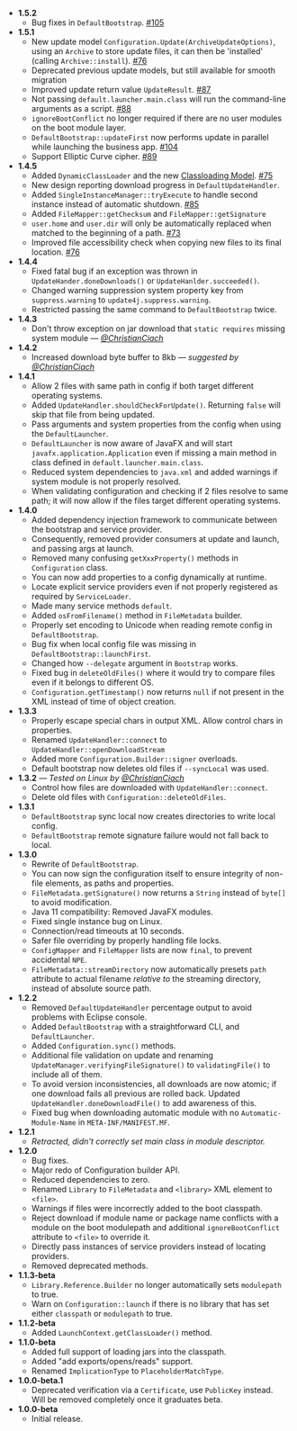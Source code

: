 * **1.5.2**
  * Bug fixes in `DefaultBootstrap`. [#105](https://github.com/update4j/update4j/issues/105)
* **1.5.1**
  * New update model `Configuration.Update(ArchiveUpdateOptions)`, using an `Archive` to store update files, it can then be 'installed' (calling `Archive::install`). [#76](https://github.com/update4j/update4j/issues/76)
  * Deprecated previous update models, but still available for smooth migration
  * Improved update return value `UpdateResult`. [#87](https://github.com/update4j/update4j/issues/87)
  * Not passing `default.launcher.main.class` will run the command-line arguments as a script. [#88](https://github.com/update4j/update4j/issues/88)
  * `ignoreBootConflict` no longer required if there are no user modules on the boot module layer.
  * `DefaultBootstrap::updateFirst` now performs update in parallel while launching the business app. [#104](https://github.com/update4j/update4j/issues/104)
  * Support Elliptic Curve cipher. [#89](https://github.com/update4j/update4j/issues/89)
* **1.4.5**
  * Added `DynamicClassLoader` and the new [Classloading Model](https://github.com/update4j/update4j/wiki/Documentation#classloading-model). [#75](https://github.com/update4j/update4j/issues/75)
  * New design reporting download progress in `DefaultUpdateHandler`.
  * Added `SingleInstanceManager::tryExecute` to handle second instance instead of automatic shutdown. [#85](https://github.com/update4j/update4j/issues/85)
  * Added `FileMapper::getChecksum` and `FileMapper::getSignature`
  * `user.home` and `user.dir` will only be automatically replaced when matched to the beginning of a path. [#73](https://github.com/update4j/update4j/issues/73)
  * Improved file accessibility check when copying new files to its final location. [#76](https://github.com/update4j/update4j/issues/76)
* **1.4.4**
  * Fixed fatal bug if an exception was thrown in `UpdateHander.doneDownloads()` or `UpdateHanlder.succeeded()`.
  * Changed warning suppression system property key from `suppress.warning` to `update4j.suppress.warning`.
  * Restricted passing the same command to `DefaultBootstrap` twice.
* **1.4.3**
  * Don't throw exception on jar download that `static requires` missing system module *— [@ChristianCiach](https://github.com/ChristianCiach)*
* **1.4.2**
  * Increased download byte buffer to 8kb *— suggested by [@ChristianCiach](https://github.com/ChristianCiach)*
* **1.4.1**
  * Allow 2 files with same path in config if both target different operating systems.
  * Added `UpdateHandler.shouldCheckForUpdate()`. Returning `false` will skip that file from being updated.
  * Pass arguments and system properties from the config when using the `DefaultLauncher`.
  * `DefaultLauncher` is now aware of JavaFX and will start `javafx.application.Application` even if missing a main method in class defined in `default.launcher.main.class`.
  * Reduced system dependencies to `java.xml` and added warnings if system module is not properly resolved.
  * When validating configuration and checking if 2 files resolve to same path; it will now allow if the files target different operating systems.
* **1.4.0**
  * Added dependency injection framework to communicate between the bootstrap and service provider.
  * Consequently, removed provider consumers at update and launch, and passing args at launch.
  * Removed many confusing `getXxxProperty()` methods in `Configuration` class.
  * You can now add properties to a config dynamically at runtime.
  * Locate explicit service providers even if not properly registered as required by `ServiceLoader`.
  * Made many service methods `default`.
  * Added `osFromFilename()` method in `FileMetadata` builder.
  * Properly set encoding to Unicode when reading remote config in `DefaultBootstrap`.
  * Bug fix when local config file was missing in `DefaultBootstrap::launchFirst`.
  * Changed how `--delegate` argument in `Bootstrap` works.
  * Fixed bug in `deleteOldFiles()` where it would try to compare files even if it belongs to different OS.
  * `Configuration.getTimestamp()` now returns `null` if not present in the XML instead of time of object creation.
* **1.3.3**
  * Properly escape special chars in output XML. Allow control chars in properties.
  * Renamed `UpdateHandler::connect` to `UpdateHandler::openDownloadStream`
  * Added more `Configuration.Builder::signer` overloads.
  * Default bootstrap now deletes old files if `--syncLocal` was used.
* **1.3.2** *— Tested on Linux by [@ChristianCiach](https://github.com/ChristianCiach)*
  * Control how files are downloaded with `UpdateHandler::connect`.
  * Delete old files with `Configuration::deleteOldFiles`.
* **1.3.1**
  * `DefaultBootstrap` sync local now creates directories to write local config.
  * `DefaultBootstrap` remote signature failure would not fall back to local.
* **1.3.0**
  * Rewrite of `DefaultBootstrap`.
  * You can now sign the configuration itself to ensure integrity of non-file elements, as paths and properties.
  * `FileMetadata.getSignature()` now returns a `String` instead of `byte[]` to avoid modification.
  * Java 11 compatibility: Removed JavaFX modules.
  * Fixed single instance bug on Linux.
  * Connection/read timeouts at 10 seconds.
  * Safer file overriding by properly handling file locks.
  * `ConfigMapper` and `FileMapper` lists are now `final`, to prevent accidental `NPE`.
  * `FileMetadata::streamDirectory` now automatically presets `path` attribute to actual filename _relative to_ the streaming directory, instead of absolute source path.
* **1.2.2**
  * Removed `DefaultUpdateHandler` percentage output to avoid problems with Eclipse console.
  * Added `DefaultBootstrap` with a straightforward CLI, and `DefaultLauncher`.
  * Added `Configuration.sync()` methods.
  * Additional file validation on update and renaming `UpdateManager.verifyingFileSignature()` to `validatingFile()` to include all of them.
  * To avoid version inconsistencies, all downloads are now atomic; if one download fails all previous are rolled back. Updated `UpdateHandler.doneDownloadFile()` to add awareness of this.
  * Fixed bug when downloading automatic module with no `Automatic-Module-Name` in `META-INF/MANIFEST.MF`.
* **1.2.1**
  * _Retracted, didn't correctly set main class in module descriptor._  
* **1.2.0**
  * Bug fixes.
  * Major redo of Configuration builder API.
  * Reduced dependencies to zero.
  * Renamed `Library` to `FileMetadata` and `<library>` XML element to `<file>`.
  * Warnings if files were incorrectly added to the boot classpath.
  * Reject download if module name or package name conflicts with a module on the boot modulepath and additional `ignoreBootConflict` attribute to `<file>` to override it.
  * Directly pass instances of service providers instead of locating providers.
  * Removed deprecated methods.
* **1.1.3-beta**
  * `Library.Reference.Builder` no longer automatically sets `modulepath` to true.
  * Warn on `Configuration::launch` if there is no library that has set either `classpath` or `modulepath` to true.
* **1.1.2-beta**
  * Added `LaunchContext.getClassLoader()` method.
* **1.1.0-beta**
  * Added full support of loading jars into the classpath.
  * Added "add exports/opens/reads" support.
  * Renamed `ImplicationType` to `PlaceholderMatchType`.
* **1.0.0-beta.1**
  * Deprecated verification via a `Certificate`, use `PublicKey` instead. Will be removed completely once it graduates beta.
* **1.0.0-beta**
  * Initial release.

